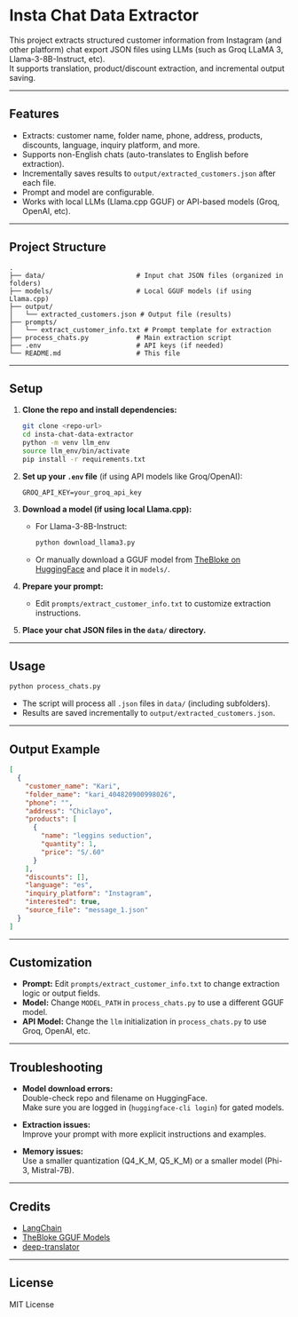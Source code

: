
# Insta Chat Data Extractor

This project extracts structured customer information from Instagram (and other platform) chat export JSON files using LLMs (such as Groq LLaMA 3, Llama-3-8B-Instruct, etc).  
It supports translation, product/discount extraction, and incremental output saving.

---

## Features

- Extracts: customer name, folder name, phone, address, products, discounts, language, inquiry platform, and more.
- Supports non-English chats (auto-translates to English before extraction).
- Incrementally saves results to `output/extracted_customers.json` after each file.
- Prompt and model are configurable.
- Works with local LLMs (Llama.cpp GGUF) or API-based models (Groq, OpenAI, etc).

---

## Project Structure

```
.
├── data/                       # Input chat JSON files (organized in folders)
├── models/                     # Local GGUF models (if using Llama.cpp)
├── output/
│   └── extracted_customers.json # Output file (results)
├── prompts/
│   └── extract_customer_info.txt # Prompt template for extraction
├── process_chats.py            # Main extraction script
├── .env                        # API keys (if needed)
└── README.md                   # This file
```

---

## Setup

1. **Clone the repo and install dependencies:**
   ```bash
   git clone <repo-url>
   cd insta-chat-data-extractor
   python -m venv llm_env
   source llm_env/bin/activate
   pip install -r requirements.txt
   ```

2. **Set up your `.env` file** (if using API models like Groq/OpenAI):
   ```
   GROQ_API_KEY=your_groq_api_key
   ```

3. **Download a model (if using local Llama.cpp):**
   - For Llama-3-8B-Instruct:
     ```bash
     python download_llama3.py
     ```
   - Or manually download a GGUF model from [TheBloke on HuggingFace](https://huggingface.co/TheBloke/Llama-3-8B-Instruct-GGUF) and place it in `models/`.

4. **Prepare your prompt:**
   - Edit `prompts/extract_customer_info.txt` to customize extraction instructions.

5. **Place your chat JSON files in the `data/` directory.**

---

## Usage

```bash
python process_chats.py
```

- The script will process all `.json` files in `data/` (including subfolders).
- Results are saved incrementally to `output/extracted_customers.json`.

---

## Output Example

```json
[
  {
    "customer_name": "Kari",
    "folder_name": "kari_404820900998026",
    "phone": "",
    "address": "Chiclayo",
    "products": [
      {
        "name": "leggins seduction",
        "quantity": 1,
        "price": "S/.60"
      }
    ],
    "discounts": [],
    "language": "es",
    "inquiry_platform": "Instagram",
    "interested": true,
    "source_file": "message_1.json"
  }
]
```

---

## Customization

- **Prompt:** Edit `prompts/extract_customer_info.txt` to change extraction logic or output fields.
- **Model:** Change `MODEL_PATH` in `process_chats.py` to use a different GGUF model.
- **API Model:** Change the `llm` initialization in `process_chats.py` to use Groq, OpenAI, etc.

---

## Troubleshooting

- **Model download errors:**  
  Double-check repo and filename on HuggingFace.  
  Make sure you are logged in (`huggingface-cli login`) for gated models.

- **Extraction issues:**  
  Improve your prompt with more explicit instructions and examples.

- **Memory issues:**  
  Use a smaller quantization (Q4_K_M, Q5_K_M) or a smaller model (Phi-3, Mistral-7B).

---

## Credits

- [LangChain](https://github.com/langchain-ai/langchain)
- [TheBloke GGUF Models](https://huggingface.co/TheBloke)
- [deep-translator](https://github.com/nidhaloff/deep-translator)

---

## License

MIT License

